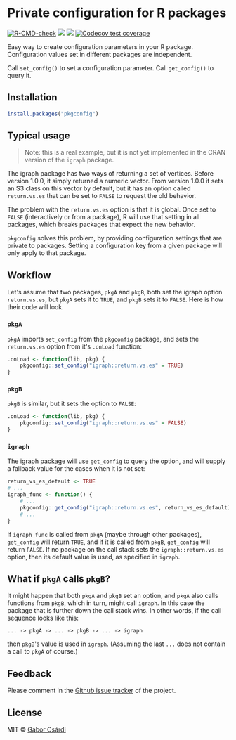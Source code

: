
# Private configuration for R packages

<!-- badges: start -->
[![R-CMD-check](https://github.com/r-lib/pkgconfig/actions/workflows/R-CMD-check.yaml/badge.svg)](https://github.com/r-lib/pkgconfig/actions/workflows/R-CMD-check.yaml)
[![](http://www.r-pkg.org/badges/version/pkgconfig)](http://www.r-pkg.org/pkg/pkgconfig)
[![](http://cranlogs.r-pkg.org/badges/pkgconfig)](http://www.r-pkg.org/pkg/pkgconfig)
[![Codecov test coverage](https://codecov.io/gh/r-lib/pkgconfig/branch/main/graph/badge.svg)](https://app.codecov.io/gh/r-lib/pkgconfig?branch=main)
<!-- badges: end -->

Easy way to create configuration parameters in your R package. Configuration
values set in different packages are independent.

Call `set_config()` to set a configuration parameter.
Call `get_config()` to query it.

## Installation

```r
install.packages("pkgconfig")
```

## Typical usage

> Note: this is a real example, but it is not yet implemented in
> the CRAN version of the `igraph` package.

The igraph package has two ways of returning a set of vertices. Before
version 1.0.0, it simply returned a numeric vector. From version 1.0.0
it sets an S3 class on this vector by default, but it has an option
called `return.vs.es` that can be set to `FALSE` to request the old
behavior.

The problem with the `return.vs.es` option is that it is global. Once set
to `FALSE` (interactively or from a package), R will use that setting in
all packages, which breaks packages that expect the new behavior.

`pkgconfig` solves this problem, by providing configuration settings
that are private to packages. Setting a configuration key from a
given package will only apply to that package.

## Workflow

Let's assume that two packages, `pkgA` and `pkgB`, both set the igraph
option `return.vs.es`, but `pkgA` sets it to `TRUE`, and `pkgB` sets it
to `FALSE`. Here is how their code will look.

### `pkgA`

`pkgA` imports `set_config` from the `pkgconfig` package, and sets
the `return.vs.es` option from it's `.onLoad` function:

```r
.onLoad <- function(lib, pkg) {
    pkgconfig::set_config("igraph::return.vs.es" = TRUE)
}
```

### `pkgB`

`pkgB` is similar, but it sets the option to `FALSE`:

```r
.onLoad <- function(lib, pkg) {
    pkgconfig::set_config("igraph::return.vs.es" = FALSE)
}
```

### `igraph`

The igraph package will use `get_config` to query the option, and
will supply a fallback value for the cases when it is not set:

```r
return_vs_es_default <- TRUE
# ...
igraph_func <- function() {
    # ...
    pkgconfig::get_config("igraph::return.vs.es", return_vs_es_default)
	# ...
}
```

If `igraph_func` is called from `pkgA` (maybe through other packages),
`get_config` will return `TRUE`, and if it is called from `pkgB`,
`get_config` will return `FALSE`. If no package on the call stack
sets the `igraph::return.vs.es` option, then its default value is used,
as specified in `igraph`.

## What if `pkgA` calls `pkgB`?

It might happen that both `pkgA` and `pkgB` set an option, and
`pkgA` also calls functions from `pkgB`, which in turn, might call
`igraph`. In this case the package that is further down the call
stack wins. In other words, if the call sequence looks like this:

```
... -> pkgA -> ... -> pkgB -> ... -> igraph
```

then `pkgB`'s value is used in `igraph`. (Assuming the last  `...` does
not contain a call to `pkgA` of course.)

## Feedback

Please comment in the
[Github issue tracker](https://github.com/r-lib/pkgconfig/issues)
of the project.

## License

MIT © [Gábor Csárdi](https://github.com/gaborcsardi)
